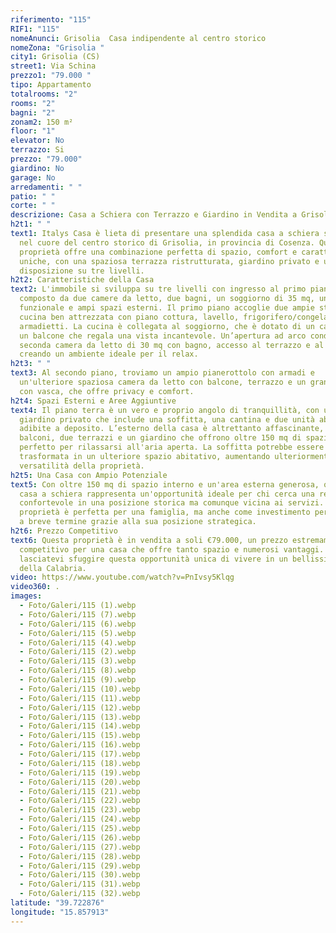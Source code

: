 ```yaml
---
riferimento: "115"
RIF1: "115"
nomeAnunci: Grisolia  Casa indipendente al centro storico
nomeZona: "Grisolia "
city1: Grisolia (CS)
street1: Via Schina
prezzo1: "79.000 "
tipo: Appartamento
totalrooms: "2"
rooms: "2"
bagni: "2"
zonam2: 150 m²
floor: "1"
elevator: No
terrazzo: Si
prezzo: "79.000"
giardino: No
garage: No
arredamenti: " "
patio: " "
corte: " "
descrizione: Casa a Schiera con Terrazzo e Giardino in Vendita a Grisolia (CS)
h2t1: " "
text1: Italys Casa è lieta di presentare una splendida casa a schiera situata
  nel cuore del centro storico di Grisolia, in provincia di Cosenza. Questa
  proprietà offre una combinazione perfetta di spazio, comfort e caratteristiche
  uniche, con una spaziosa terrazza ristrutturata, giardino privato e una
  disposizione su tre livelli.
h2t2: Caratteristiche della Casa
text2: L'immobile si sviluppa su tre livelli con ingresso al primo piano, ed è
  composto da due camere da letto, due bagni, un soggiorno di 35 mq, una cucina
  funzionale e ampi spazi esterni. Il primo piano accoglie due ampie stanze, una
  cucina ben attrezzata con piano cottura, lavello, frigorifero/congelatore e
  armadietti. La cucina è collegata al soggiorno, che è dotato di un caminetto e
  un balcone che regala una vista incantevole. Un’apertura ad arco conduce a una
  seconda camera da letto di 30 mq con bagno, accesso al terrazzo e al giardino,
  creando un ambiente ideale per il relax.
h2t3: " "
text3: Al secondo piano, troviamo un ampio pianerottolo con armadi e
  un'ulteriore spaziosa camera da letto con balcone, terrazzo e un grande bagno
  con vasca, che offre privacy e comfort.
h2t4: Spazi Esterni e Aree Aggiuntive
text4: Il piano terra è un vero e proprio angolo di tranquillità, con un ampio
  giardino privato che include una soffitta, una cantina e due unità abitative
  adibite a deposito. L’esterno della casa è altrettanto affascinante, con vari
  balconi, due terrazzi e un giardino che offrono oltre 150 mq di spazio esterno
  perfetto per rilassarsi all'aria aperta. La soffitta potrebbe essere
  trasformata in un ulteriore spazio abitativo, aumentando ulteriormente la
  versatilità della proprietà.
h2t5: Una Casa con Ampio Potenziale
text5: Con oltre 150 mq di spazio interno e un'area esterna generosa, questa
  casa a schiera rappresenta un'opportunità ideale per chi cerca una residenza
  confortevole in una posizione storica ma comunque vicina ai servizi. La
  proprietà è perfetta per una famiglia, ma anche come investimento per affitti
  a breve termine grazie alla sua posizione strategica.
h2t6: Prezzo Competitivo
text6: Questa proprietà è in vendita a soli €79.000, un prezzo estremamente
  competitivo per una casa che offre tanto spazio e numerosi vantaggi. Non
  lasciatevi sfuggire questa opportunità unica di vivere in un bellissimo angolo
  della Calabria.
video: https://www.youtube.com/watch?v=PnIvsy5Klqg
video360: .
images:
  - Foto/Galeri/115 (1).webp
  - Foto/Galeri/115 (7).webp
  - Foto/Galeri/115 (6).webp
  - Foto/Galeri/115 (5).webp
  - Foto/Galeri/115 (4).webp
  - Foto/Galeri/115 (2).webp
  - Foto/Galeri/115 (3).webp
  - Foto/Galeri/115 (8).webp
  - Foto/Galeri/115 (9).webp
  - Foto/Galeri/115 (10).webp
  - Foto/Galeri/115 (11).webp
  - Foto/Galeri/115 (12).webp
  - Foto/Galeri/115 (13).webp
  - Foto/Galeri/115 (14).webp
  - Foto/Galeri/115 (15).webp
  - Foto/Galeri/115 (16).webp
  - Foto/Galeri/115 (17).webp
  - Foto/Galeri/115 (18).webp
  - Foto/Galeri/115 (19).webp
  - Foto/Galeri/115 (20).webp
  - Foto/Galeri/115 (21).webp
  - Foto/Galeri/115 (22).webp
  - Foto/Galeri/115 (23).webp
  - Foto/Galeri/115 (24).webp
  - Foto/Galeri/115 (25).webp
  - Foto/Galeri/115 (26).webp
  - Foto/Galeri/115 (27).webp
  - Foto/Galeri/115 (28).webp
  - Foto/Galeri/115 (29).webp
  - Foto/Galeri/115 (30).webp
  - Foto/Galeri/115 (31).webp
  - Foto/Galeri/115 (32).webp
latitude: "39.722876"
longitude: "15.857913"
---
```

